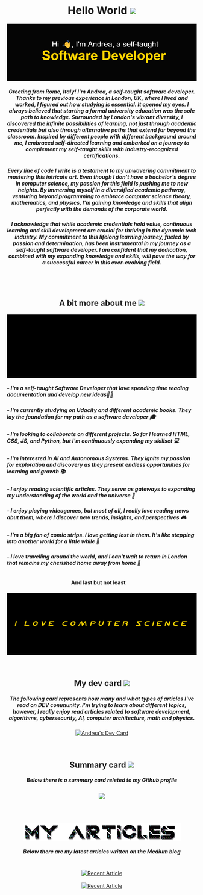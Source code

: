 <div align="center">
    <h1>Hello World <img src="https://github.com/TheDudeThatCode/TheDudeThatCode/blob/master/Assets/Developer.gif" width="40px"></h1>
    <img align="center" src="github_profile_image.png">
</div>

<div align="center"> 
    <h5>
        Greeting from Rome, Italy! I'm Andrea, a self-taught software developer. 
        Thanks to my previous experience in London, UK, where I lived and worked, I figured out how studying is essential. It opened my eyes. I always believed that starting a formal university education was the sole path         to knowledge.
        Surrounded by London's vibrant diversity, I discovered the infinite possibilities of learning, not just through academic credentials but also through alternative paths that extend far beyond the classroom.                 Inspired by different people with different background around me, I embraced self-directed learning and embarked on a journey to complement my self-taught skills with industry-recognized certifications.
    </h5>
    <h5>
        Every line of code I write is a testament to my unwavering commitment to mastering this intricate art. Even though I don't have a bachelor's degree in computer science, my passion for this field is pushing me to           new heights. By immersing myself in a diversified academic pathway, venturing beyond programming to embrace computer science theory, mathematics, and physics, I'm gaining knowledge and skills that align perfectly          with the demands of the corporate world.
    </h5>
    <h5>
        I acknowledge that while academic credentials hold value, continuous learning and skill development are crucial for thriving in the dynamic tech industry. My commitment to this lifelong learning journey, fueled by         passion and determination, has been instrumental in my journey as a self-taught software developer. I am confident that my dedication, combined with my expanding knowledge and skills, will pave the way for a               successful career in this ever-evolving field.
    </h5>
</div>  
<br>
<br>
<div align="center">
    <h2 align="center">A bit more about me <img src="https://github.com/TheDudeThatCode/TheDudeThatCode/blob/master/Assets/hmm.gif" width="20px"></h2>
    <img align="center" src="andrea.gif">
    <h5 align="left"> - I'm a self-taught Software Developer that love spending time reading documentation and develop new ideas🧑‍💻</h5>
    <h5 align="left"> - I'm currently studying on Udacity and different academic books. They lay the foundation for my path as a software developer 🎓</h5>
    <h5 align="left"> - I'm looking to collaborate on different projects. So far I learned HTML, CSS, JS, and Python, but I'm continuously expanding my skillset 💻</h5>
    <h5 align="left"> - I'm interested in AI and Autonomous Systems. They ignite my passion for exploration and discovery as they present endless opportunities for learning and growth 📚</h5>
    <h5 align="left"> - I enjoy reading scientific articles. They serve as gateways to expanding my understanding of the world and the universe 🔭</h5>
    <h5 align="left"> - I enjoy playing videogames, but most of all, I really love reading news abut them, where I discover new trends, insights, and perspectives 🎮</h5>
    <h5 align="left"> - I'm a big fan of comic strips. I love getting lost in them. It's like stepping into another world for a little while 💬 </h5>
    <h5 align="left"> - I love travelling around the world, and I can't wait to return in London that remains my cherished home away from home 🛫</h5>
    <h4>And last but not least <img src="https://github.com/TheDudeThatCode/TheDudeThatCode/blob/master/Assets/Point_Down.gif" height="26px" width="15px"></h4>
    <img align="center" src="cs.gif">
</div>
<br>
<br>
<div align="center">
    <h2>My dev card <img src="https://github.com/TheDudeThatCode/TheDudeThatCode/blob/master/Assets/Medal.gif" width="20px"></h2>
    <h5>The following card represents how many and what types of articles I've read on DEV community. I'm trying to learn about different topics, 
        however, I really enjoy read articles related to software development, algorithms, cybersecurity, AI, computer architecture, math and physics.
    </h5>
    <a href="https://app.daily.dev/ghostpy" align="center"><img src="https://api.daily.dev/devcards/a3fb4624ddc84c31a43ad3af6eb606d2.png?r=y7j" width="400" alt="Andrea's Dev Card"/></a>      
</div>
<br>
<br>
<div align="center">
    <h2>Summary card <img src="https://github.com/TheDudeThatCode/TheDudeThatCode/blob/master/Assets/Rocket.gif" width="20px"></h2></h2>
    <h5>Below there is a summary card releted to my Github profile</h5>
    <img align="center" src="https://github-profile-summary-cards.vercel.app/api/cards/profile-details?username=AndreaScacchi&theme=2077" />
</div>
<br>
<br>
<div align="center">
    <h2><img align="center" src="articles.gif"></h2>
    <h5>Below there are my latest articles written on the Medium blog</h5>
</div>
<br>
<div align="center">
    <a target="_blank" href="https://github-readme-medium-recent-article.vercel.app/medium/@ascacchi10/0"><img src="https://github-readme-medium-recent-article.vercel.app/medium/@ascacchi10/0" alt="Recent Article" width="5px"> </a>
    <br>
    <br>
    <a target="_blank" href="https://github-readme-medium-recent-article.vercel.app/medium/@ascacchi10/1"><img src="https://github-readme-medium-recent-article.vercel.app/medium/@ascacchi10/1" alt="Recent Article "> </a>
</div>
